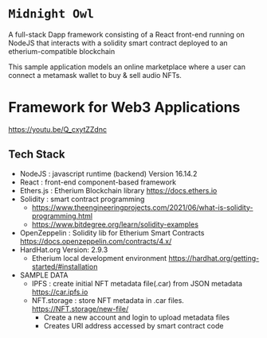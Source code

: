 # `Midnight Owl` 

A full-stack Dapp framework consisting of a React front-end running on NodeJS that interacts with a solidity smart contract deployed to an etherium-compatible blockchain


This sample application models an online marketplace where a user can connect a metamask wallet to buy & sell audio NFTs.
# Framework for Web3 Applications
https://youtu.be/Q_cxytZZdnc

## Tech Stack  
+ NodeJS  : javascript runtime (backend) Version 16.14.2
+ React : front-end component-based framework
+ Ethers.js : Etherium Blockchain library https://docs.ethers.io
+ Solidity : smart contract programming 
    * https://www.theengineeringprojects.com/2021/06/what-is-solidity-programming.html
    * https://www.bitdegree.org/learn/solidity-examples 
+ OpenZeppelin : Solidity lib for Etherium Smart Contracts  https://docs.openzeppelin.com/contracts/4.x/
+ HardHat.org Version: 2.9.3 
    + Etherium local development environment https://hardhat.org/getting-started/#installation
+ SAMPLE DATA
    + IPFS  : create initial NFT metadata file(.car) from JSON metadata https://car.ipfs.io 
    + NFT.storage  : store NFT metadata in .car files. https://NFT.storage/new-file/
        * Create a new account and login to upload metadata files
        * Creates URI address accessed by smart contract code
